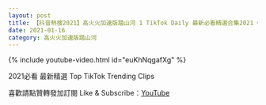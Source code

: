 ```yaml
---
layout: post
title: 【抖音熱搜2021】高火火加速版踏山河 1 TikTok Daily 最新必看精選合集2021 01 16
date: 2021-01-16
category: 高火火加速版踏山河
---
```


{% include youtube-video.html id="euKhNqgafXg" %}

2021必看 最新精選 Top TikTok Trending Clips

喜歡請點贊轉發加訂閱 Like & Subscribe：[YouTube](https://www.youtube.com/channel/UCAoR7VcanIPd04uEq_GIylA/videos)

